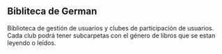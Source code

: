 ## Bibliteca de German
Biblioteca de gestión de usuarios y clubes de participación de usuarios.
Cada club podrá tener subcarpetas con el género de libros que se estan leyendo o leídos.
